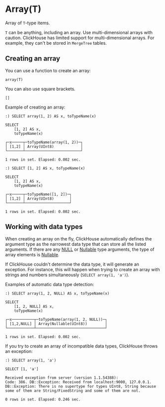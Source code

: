 <a name="data_type-array"></a>

# Array(T)

Array of `T`-type items.

`T` can be anything, including an array. Use multi-dimensional arrays with caution. ClickHouse has limited support for multi-dimensional arrays. For example, they can't be stored in `MergeTree` tables.

## Creating an array

You can use a function to create an array:

    array(T)
    

You can also use square brackets.

    []
    

Example of creating an array:

    :) SELECT array(1, 2) AS x, toTypeName(x)
    
    SELECT
        [1, 2] AS x,
        toTypeName(x)
    
    ┌─x─────┬─toTypeName(array(1, 2))─┐
    │ [1,2] │ Array(UInt8)            │
    └───────┴─────────────────────────┘
    
    1 rows in set. Elapsed: 0.002 sec.
    
    :) SELECT [1, 2] AS x, toTypeName(x)
    
    SELECT
        [1, 2] AS x,
        toTypeName(x)
    
    ┌─x─────┬─toTypeName([1, 2])─┐
    │ [1,2] │ Array(UInt8)       │
    └───────┴────────────────────┘
    
    1 rows in set. Elapsed: 0.002 sec.
    

## Working with data types

When creating an array on the fly, ClickHouse automatically defines the argument type as the narrowest data type that can store all the listed arguments. If there are any [NULL](../query_language/syntax.md#null-literal) or [Nullable](nullable.md#data_type-nullable) type arguments, the type of array elements is [Nullable](nullable.md#data_type-nullable).

If ClickHouse couldn't determine the data type, it will generate an exception. For instance, this will happen when trying to create an array with strings and numbers simultaneously (`SELECT array(1, 'a')`).

Examples of automatic data type detection:

    :) SELECT array(1, 2, NULL) AS x, toTypeName(x)
    
    SELECT
        [1, 2, NULL] AS x,
        toTypeName(x)
    
    ┌─x──────────┬─toTypeName(array(1, 2, NULL))─┐
    │ [1,2,NULL] │ Array(Nullable(UInt8))        │
    └────────────┴───────────────────────────────┘
    
    1 rows in set. Elapsed: 0.002 sec.
    

If you try to create an array of incompatible data types, ClickHouse throws an exception:

    :) SELECT array(1, 'a')
    
    SELECT [1, 'a']
    
    Received exception from server (version 1.1.54388):
    Code: 386. DB::Exception: Received from localhost:9000, 127.0.0.1. DB::Exception: There is no supertype for types UInt8, String because some of them are String/FixedString and some of them are not.
    
    0 rows in set. Elapsed: 0.246 sec.